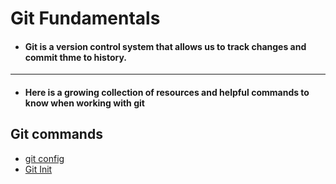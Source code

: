 # Git Fundamentals
- #### Git is a version control system that allows us to track changes and commit thme to history.
---
- #### Here is a growing collection of resources and helpful commands to know when working with git

## Git commands

- [git config](./Commands/Config.md)
- [Git Init](./Commands/Init.md)